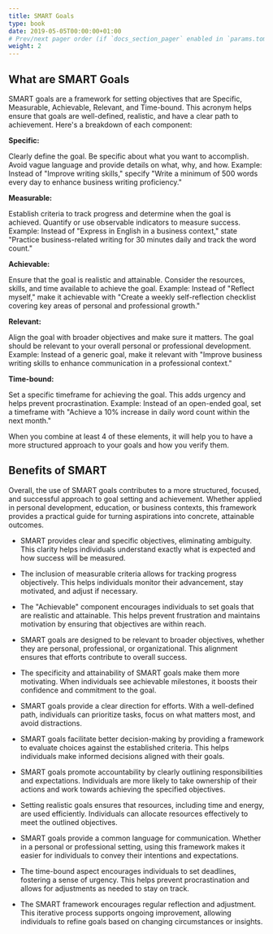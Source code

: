 ```yaml
---
title: SMART Goals
type: book
date: 2019-05-05T00:00:00+01:00
# Prev/next pager order (if `docs_section_pager` enabled in `params.toml`)
weight: 2
---
```


## What are SMART Goals
SMART goals are a framework for setting objectives that are Specific, Measurable, Achievable, Relevant, and Time-bound. This acronym helps ensure that goals are well-defined, realistic, and have a clear path to achievement. Here's a breakdown of each component:

**Specific:**

Clearly define the goal. Be specific about what you want to accomplish. Avoid vague language and provide details on what, why, and how.
Example: Instead of "Improve writing skills," specify "Write a minimum of 500 words every day to enhance business writing proficiency."

**Measurable:**

Establish criteria to track progress and determine when the goal is achieved. Quantify or use observable indicators to measure success.
Example: Instead of "Express in English in a business context," state "Practice business-related writing for 30 minutes daily and track the word count."

**Achievable:**

Ensure that the goal is realistic and attainable. Consider the resources, skills, and time available to achieve the goal.
Example: Instead of "Reflect myself," make it achievable with "Create a weekly self-reflection checklist covering key areas of personal and professional growth."

**Relevant:**

Align the goal with broader objectives and make sure it matters. The goal should be relevant to your overall personal or professional development.
Example: Instead of a generic goal, make it relevant with "Improve business writing skills to enhance communication in a professional context."

**Time-bound:**

Set a specific timeframe for achieving the goal. This adds urgency and helps prevent procrastination.
Example: Instead of an open-ended goal, set a timeframe with "Achieve a 10% increase in daily word count within the next month."

When you combine at least 4 of these elements, it will help you to have a more structured approach to your goals and how you verify them. 

## Benefits of SMART
Overall, the use of SMART goals contributes to a more structured, focused, and successful approach to goal setting and achievement. Whether applied in personal development, education, or business contexts, this framework provides a practical guide for turning aspirations into concrete, attainable outcomes.

* SMART provides clear and specific objectives, eliminating ambiguity. This clarity helps individuals understand exactly what is expected and how success will be measured.

* The inclusion of measurable criteria allows for tracking progress objectively. This helps individuals monitor their advancement, stay motivated, and adjust if necessary.

* The "Achievable" component encourages individuals to set goals that are realistic and attainable. This helps prevent frustration and maintains motivation by ensuring that objectives are within reach.

* SMART goals are designed to be relevant to broader objectives, whether they are personal, professional, or organizational. This alignment ensures that efforts contribute to overall success.

* The specificity and attainability of SMART goals make them more motivating. When individuals see achievable milestones, it boosts their confidence and commitment to the goal.

* SMART goals provide a clear direction for efforts. With a well-defined path, individuals can prioritize tasks, focus on what matters most, and avoid distractions.

* SMART goals facilitate better decision-making by providing a framework to evaluate choices against the established criteria. This helps individuals make informed decisions aligned with their goals.

* SMART goals promote accountability by clearly outlining responsibilities and expectations. Individuals are more likely to take ownership of their actions and work towards achieving the specified objectives.

* Setting realistic goals ensures that resources, including time and energy, are used efficiently. Individuals can allocate resources effectively to meet the outlined objectives.

* SMART goals provide a common language for communication. Whether in a personal or professional setting, using this framework makes it easier for individuals to convey their intentions and expectations.

* The time-bound aspect encourages individuals to set deadlines, fostering a sense of urgency. This helps prevent procrastination and allows for adjustments as needed to stay on track.

* The SMART framework encourages regular reflection and adjustment. This iterative process supports ongoing improvement, allowing individuals to refine goals based on changing circumstances or insights.

